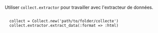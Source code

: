 
Utiliser `collect.extractor` pour travailler avec l'extracteur de données.

~~~

  collect = Collect.new('path/to/folder/collecte')
  collect.extractor.extract_data(:format => :html)

~~~
